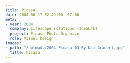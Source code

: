 ```yaml
---
title: Picasa
date: 2004-06-17 02:49:00 -07:00
meta:
- year: 2004
  company: Lifescape Solutions (IdeaLab)
  project: Picasa Photo Organizer
  role: Visual Design
images:
- path: "/uploads/2004-Picasa-03-By-Kai-Gradert.jpg"
  title: Picasa
---
```


